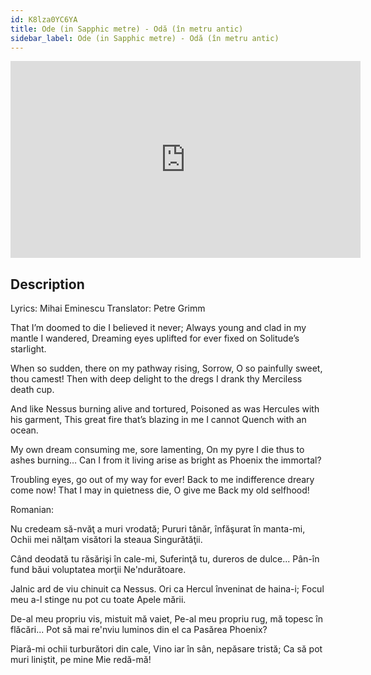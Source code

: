 ```yaml
---
id: K8lza0YC6YA
title: Ode (in Sapphic metre) - Odă (în metru antic)
sidebar_label: Ode (in Sapphic metre) - Odă (în metru antic)
---
```


<iframe
  width="560"
  height="315"
  src="https://www.youtube.com/embed/K8lza0YC6YA"
  title="YouTube video player"
  frameborder="0"
  allow="accelerometer; autoplay; clipboard-write; encrypted-media; gyroscope; picture-in-picture; web-share"
  referrerpolicy="strict-origin-when-cross-origin"
  allowfullscreen
></iframe>

## Description

Lyrics: Mihai Eminescu
Translator: Petre Grimm

That I’m doomed to die I believed it never;
Always young and clad in my mantle I wandered,
Dreaming eyes uplifted for ever fixed on
Solitude’s starlight.

When so sudden, there on my pathway rising,
Sorrow, O so painfully sweet, thou camest!
Then with deep delight to the dregs I drank thy
Merciless death cup.

And like Nessus burning alive and tortured,
Poisoned as was Hercules with his garment,
This great fire that’s blazing in me I cannot
Quench with an ocean.

My own dream consuming me, sore lamenting,
On my pyre I die thus to ashes burning…
Can I from it living arise as bright as
Phoenix the immortal?

Troubling eyes, go out of my way for ever!
Back to me indifference dreary come now!
That I may in quietness die, O give me
Back my old selfhood!

Romanian:

Nu credeam să-nvăţ a muri vrodată;
Pururi tânăr, înfăşurat în manta-mi,
Ochii mei nălţam visători la steaua
Singurătăţii.

Când deodată tu răsărişi în cale-mi,
Suferinţă tu, dureros de dulce...
Pân-în fund băui voluptatea morţii
Ne'ndurătoare.

Jalnic ard de viu chinuit ca Nessus.
Ori ca Hercul înveninat de haina-i;
Focul meu a-l stinge nu pot cu toate
Apele mării.

De-al meu propriu vis, mistuit mă vaiet,
Pe-al meu propriu rug, mă topesc în flăcări...
Pot să mai re'nviu luminos din el ca
Pasărea Phoenix?

Piară-mi ochii turburători din cale,
Vino iar în sân, nepăsare tristă;
Ca să pot muri liniştit, pe mine
Mie redă-mă!
